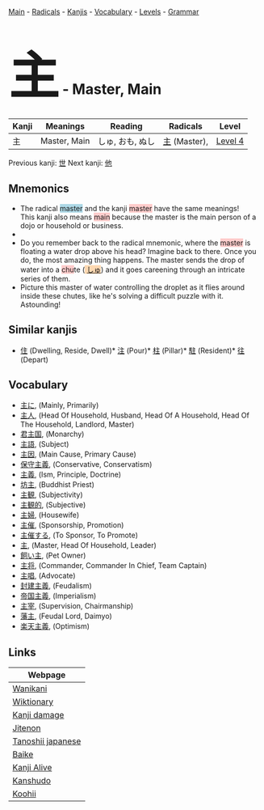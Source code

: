 <style> bigfont {font-size: 100px}</style>
[Main](../README.md) -
[Radicals](../radicals.md) -
[Kanjis](../kanjis.md) -
[Vocabulary](../vocabulary.md) -
[Levels](../levels.md) -
[Grammar](../grammar.md)
# <bigfont> 主</bigfont> - Master, Main 

| Kanji | Meanings | Reading | Radicals | Level |
| --- | --- | --- | --- | --- |
| 主 | Master, Main | しゅ, おも, ぬし | [主](../radicals/主.md) (Master),  | [Level 4](../levels/wk_level4.md) |

Previous kanji: [世](世.md) Next kanji: [他](他.md) 

## Mnemonics
 * The radical <span style="background-color:#ADD8E6"> master</span> and the kanji <span style="background-color:#ffcccb"> master</span> have the same meanings!<br />This kanji also means <span style="background-color:#ffcccb"> main</span> because the master is the main person of a dojo or household or business.
* 
* Do you remember back to the radical mnemonic, where the <span style="background-color:#ffcccb"> master</span> is floating a water drop above his head? Imagine back to there. Once you do, the most amazing thing happens. The master sends the drop of water into a <span style="background-color:#ffcccb"> chu</span>te (<span style="background-color:#fed8b1"> [しゅ](https://jisho.org/search/しゅ)</span>) and it goes careening through an intricate series of them.
* Picture this master of water controlling the droplet as it flies around inside these chutes, like he's solving a difficult puzzle with it. Astounding!


## Similar kanjis
 * [住](住.md) (Dwelling, Reside, Dwell)* [注](注.md) (Pour)* [柱](柱.md) (Pillar)* [駐](駐.md) (Resident)* [往](往.md) (Depart)


## Vocabulary
 * [主に](../vocabulary/主.md), (Mainly, Primarily)
* [主人](../vocabulary/主.md), (Head Of Household, Husband, Head Of A Household, Head Of The Household, Landlord, Master)
* [君主国](../vocabulary/主.md), (Monarchy)
* [主語](../vocabulary/主.md), (Subject)
* [主因](../vocabulary/主.md), (Main Cause, Primary Cause)
* [保守主義](../vocabulary/主.md), (Conservative, Conservatism)
* [主義](../vocabulary/主.md), (Ism, Principle, Doctrine)
* [坊主](../vocabulary/主.md), (Buddhist Priest)
* [主観](../vocabulary/主.md), (Subjectivity)
* [主観的](../vocabulary/主.md), (Subjective)
* [主婦](../vocabulary/主.md), (Housewife)
* [主催](../vocabulary/主.md), (Sponsorship, Promotion)
* [主催する](../vocabulary/主.md), (To Sponsor, To Promote)
* [主](../vocabulary/主.md), (Master, Head Of Household, Leader)
* [飼い主](../vocabulary/主.md), (Pet Owner)
* [主将](../vocabulary/主.md), (Commander, Commander In Chief, Team Captain)
* [主唱](../vocabulary/主.md), (Advocate)
* [封建主義](../vocabulary/主.md), (Feudalism)
* [帝国主義](../vocabulary/主.md), (Imperialism)
* [主宰](../vocabulary/主.md), (Supervision, Chairmanship)
* [藩主](../vocabulary/主.md), (Feudal Lord, Daimyo)
* [楽天主義](../vocabulary/主.md), (Optimism)



## Links 

| Webpage |
| --- |
| [Wanikani          ](https://www.wanikani.com/kanji/主) |
| [Wiktionary        ](https://en.wiktionary.org/wiki/主) |
| [Kanji damage      ](http://www.kanjidamage.com/kanji/search?utf8=✓&q=主) |
| [Jitenon           ](https://jitenon.com/kanji/主) |
| [Tanoshii japanese ](https://www.tanoshiijapanese.com/dictionary/kanji.cfm?k=主) |
| [Baike             ](https://baike.baidu.com/item/主) |
| [Kanji Alive       ](https://app.kanjialive.com/主) |
| [Kanshudo          ](https://www.kanshudo.com/searchmn?q=主) |
| [Koohii            ](https://kanji.koohii.com/study/kanji/主) |

